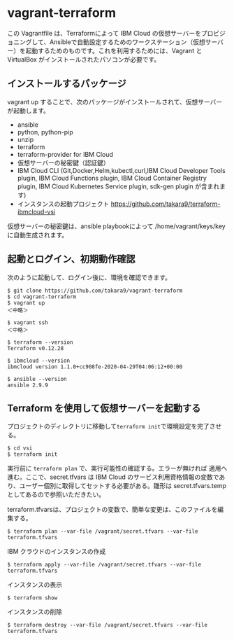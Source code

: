 # vagrant-terraform

この Vagrantfile は、Terraformによって IBM Cloud の仮想サーバーをプロビジョニングして、Ansibleで自動設定するためのワークステーション（仮想サーバー）を起動するためのものです。これを利用するためには、Vagrant と VirtualBox がインストールされたパソコンが必要です。


## インストールするパッケージ

vagrant up することで、次のパッケージがインストールされて、仮想サーバーが起動します。

* ansible
* python, python-pip
* unzip
* terraform
* terraform-provider for IBM Cloud
* 仮想サーバーの秘密鍵（認証鍵）
* IBM Cloud CLI (Git,Docker,Helm,kubectl,curl,IBM Cloud Developer Tools plugin, IBM Cloud Functions plugin, IBM Cloud Container Registry plugin, IBM Cloud Kubernetes Service plugin, sdk-gen plugin が含まれます)
* インスタンスの起動プロジェクト https://github.com/takara9/terraform-ibmcloud-vsi

仮想サーバーの秘密鍵は、ansible playbookによって /home/vagrant/keys/key に自動生成されます。


## 起動とログイン、初期動作確認

次のように起動して、ログイン後に、環境を確認できます。

~~~
$ git clone https://github.com/takara9/vagrant-terraform
$ cd vagrant-terraform
$ vagrant up
＜中略＞

$ vagrant ssh
＜中略＞

$ terraform --version
Terraform v0.12.28

$ ibmcloud --version
ibmcloud version 1.1.0+cc908fe-2020-04-29T04:06:12+00:00

$ ansible --version
ansible 2.9.9
~~~

## Terraform を使用して仮想サーバーを起動する


プロジェクトのディレクトリに移動して`terraform init`で環境設定を完了させる。

~~~
$ cd vsi
$ terraform init
~~~

実行前に `terraform plan` で、実行可能性の確認する。エラーが無ければ 適用へ進む。ここで、secret.tfvars は IBM Cloud のサービス利用資格情報の変数であり、ユーザー個別に取得してセットする必要がある。雛形は secret.tfvars.temp としてあるので参照いただきたい。

terraform.tfvarsは、プロジェクトの変数で、簡単な変更は、このファイルを編集する。

~~~
$ terraform plan --var-file /vagrant/secret.tfvars --var-file terraform.tfvars
~~~

IBM クラウドのインスタンスの作成

~~~
$ terraform apply --var-file /vagrant/secret.tfvars --var-file terraform.tfvars
~~~

インスタンスの表示

~~~
$ terraform show
~~~

インスタンスの削除

~~~
$ terraform destroy --var-file /vagrant/secret.tfvars --var-file terraform.tfvars
~~~











